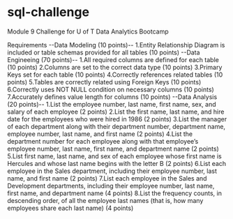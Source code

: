 # sql-challenge
Module 9 Challenge for U of T Data Analytics Bootcamp


Requirements
  --Data Modeling (10 points)--
1.Entity Relationship Diagram is included or table schemas provided for all tables (10 points)
  --Data Engineeing (70 points)--
1.All required columns are defined for each table (10 points)
2.Columns are set to the correct data type (10 points)
3.Primary Keys set for each table (10 points)
4.Correctly references related tables (10 points)
5.Tables are correctly related using Foreign Keys (10 points)
6.Correctly uses NOT NULL condition on necessary columns (10 points)
7.Accurately defines value length for columns (10 points)
  --Data Analysis (20 points)--
1.List the employee number, last name, first name, sex, and salary of each employee (2 points)
2.List the first name, last name, and hire date for the employees who were hired in 1986 (2 points)
3.List the manager of each department along with their department number, department name, employee number, last name, and first name (2 points)
4.List the department number for each employee along with that employee’s employee number, last name, first name, and department name (2 points)
5.List first name, last name, and sex of each employee whose first name is Hercules and whose last name begins with the letter B (2 points)
6.List each employee in the Sales department, including their employee number, last name, and first name (2 points)
7.List each employee in the Sales and Development departments, including their employee number, last name, first name, and department name (4 points)
8.List the frequency counts, in descending order, of all the employee last names (that is, how many employees share each last name) (4 points)
